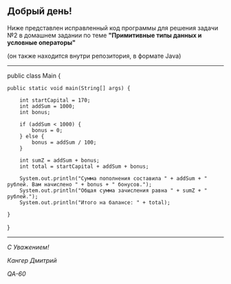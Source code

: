 ## Добрый день!
Ниже представлен исправленный код программы для решения задачи №2 в домашнем задании по теме **"Примитивные типы данных и условные операторы"**

(он также находится внутри репозитория, в формате Java)

***

public class Main {

    public static void main(String[] args) {

        int startCapital = 170;
        int addSum = 1000;
        int bonus;

        if (addSum < 1000) {
            bonus = 0;
        } else {
            bonus = addSum / 100;
        }

        int sumZ = addSum + bonus;
        int total = startCapital + addSum + bonus;

        System.out.println("Сумма пополнения составила " + addSum + " рублей. Вам начислено " + bonus + " бонусов.");
        System.out.println("Общая сумма зачисления равна " + sumZ + " рублей.");
        System.out.println("Итого на балансе: " + total);
    
    }

}

***

*С Уважением!*

*Кангер Дмитрий*

*QA-60*
